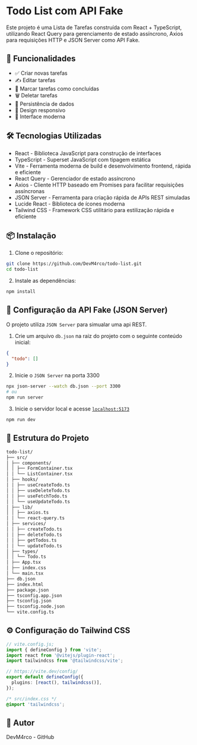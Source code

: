# Todo List com API Fake

Este projeto é uma Lista de Tarefas construída com React + TypeScript, utilizando React Query para gerenciamento de estado assíncrono, Axios para requisições HTTP e JSON Server como API Fake.

## 🚀 Funcionalidades

- ✅ Criar novas tarefas
- ✍️ Editar tarefas
- 🔄 Marcar tarefas como concluídas
- 🗑️ Deletar tarefas
- 💾 Persistência de dados
- 📱 Design responsivo
- 🎨 Interface moderna

## 🛠️ Tecnologias Utilizadas

- React - Biblioteca JavaScript para construção de interfaces
- TypeScript - Superset JavaScript com tipagem estática
- Vite - Ferramenta moderna de build e desenvolvimento frontend, rápida e eficiente
- React Query - Gerenciador de estado assíncrono
- Axios - Cliente HTTP baseado em Promises para facilitar requisições assíncronas
- JSON Server - Ferramenta para criação rápida de APIs REST simuladas
- Lucide React - Biblioteca de ícones moderna
- Tailwind CSS - Framework CSS utilitário para estilização rápida e eficiente

## 📦 Instalação

1. Clone o repositório:

```bash
git clone https://github.com/DevM4rco/todo-list.git
cd todo-list
```

2. Instale as dependências:

```bash
npm install
```

## 🔧 Configuração da API Fake (JSON Server)

O projeto utiliza `JSON Server` para simualar uma api REST.

1. Crie um arquivo `db.json` na raiz do projeto com o seguinte conteúdo inicial:

```json
{
  "todo": []
}
```

2. Inicie o `JSON Server` na porta 3300

```bash
npx json-server --watch db.json --port 3300
# ou
npm run server
```

3. Inicie o servidor local e acesse [`localhost:5173`](http://localhost:5173)

```bash
npm run dev
```

## 📁 Estrutura do Projeto

```bash
todo-list/
├── src/
│ ├── components/
│ │ ├── FormContainer.tsx
│ │ └── ListContainer.tsx
│ ├── hooks/
│ │ ├── useCreateTodo.ts
│ │ ├── useDeleteTodo.ts
│ │ ├── useFetchTodo.ts
│ │ └── useUpdateTodo.ts
│ ├── lib/
│ │ ├── axios.ts
│ │ └── react-query.ts
│ ├── services/
│ │ ├── createTodo.ts
│ │ ├── deleteTodo.ts
│ │ ├── getTodos.ts
│ │ └── updateTodo.ts
│ ├── types/
│ │ └── Todo.ts
│ ├── App.tsx
│ ├── index.css
│ └── main.tsx
├── db.json
├── index.html
├── package.json
├── tsconfig.app.json
├── tsconfig.json
├── tsconfig.node.json
└── vite.config.ts
```

## ⚙️ Configuração do Tailwind CSS

```ts
// vite.config.js;
import { defineConfig } from 'vite';
import react from '@vitejs/plugin-react';
import tailwindcss from '@tailwindcss/vite';

// https://vite.dev/config/
export default defineConfig({
  plugins: [react(), tailwindcss()],
});
```

```css
/* src/index.css */
@import 'tailwindcss';
```

## 👥 Autor

DevM4rco - GitHub
